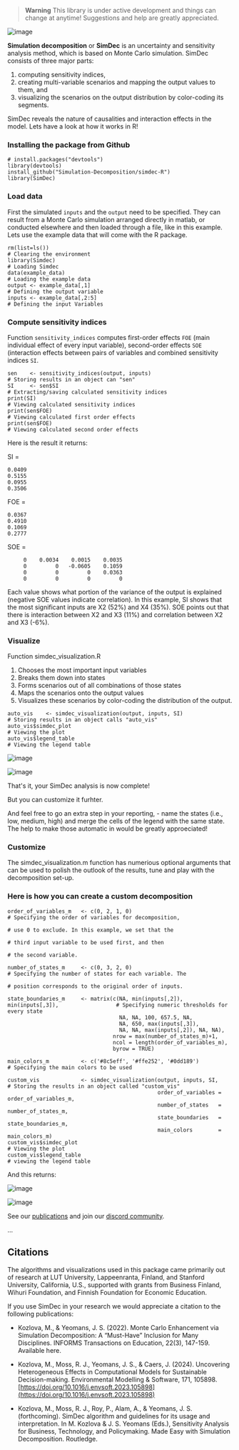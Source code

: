 > **Warning**
> This library is under active development and things can change at anytime! Suggestions and help are greatly appreciated.

![image](https://user-images.githubusercontent.com/37065157/233836694-5312496e-4ada-47cb-bc09-3bf8c00be135.png)

<!---
When public
![image](https://raw.githubusercontent.com/Simulation-Decomposition/simdec-python/main/docs/_static/simdec_presentation.png)
-->

**Simulation decomposition** or **SimDec** is an uncertainty and sensitivity
analysis method, which is based on Monte Carlo simulation. SimDec consists of
three major parts:

1. computing sensitivity indices,
2. creating multi-variable scenarios and mapping the output values to them, and
3. visualizing the scenarios on the output distribution by color-coding its segments.

SimDec reveals the nature of causalities and interaction effects in the model. Lets have a look at how it works in R!
### Installing the package from Github

```
# install.packages("devtools")
library(devtools)
install_github("Simulation-Decomposition/simdec-R")
library(SimDec)
```

### Load data 
First the simulated `inputs` and the `output` need to be specified. They can result from a Monte Carlo simulation arranged directly in matlab, or conducted elsewhere and then loaded through a file, like in this example. Lets use the example data that will come with the R package.  

```
rm(list=ls())                                                                             # Clearing the environment
library(Simdec)                                                                           # Loading Simdec
data(example_data)                                                                        # Loading the example data
output <- example_data[,1]                                                                # Defining the output variable
inputs <- example_data[,2:5]                                                              # Defining the input Variables
```

### Compute sensitivity indices
Function `sensitivity_indices` computes first-order effects `FOE` (main individual effect of every input variable), second-order effects `SOE` (interaction effects between pairs of variables and combined sensitivity indices `SI`. 

```
sen    <- sensitivity_indices(output, inputs)                                             # Storing results in an object can "sen"
SI     <- sen$SI                                                                          # Extracting/saving calculated sensitivity indices
print(SI)                                                                                 # Viewing calculated sensitivity indices
print(sen$FOE)                                                                            # Viewing calculated first order effects
print(sen$FOE)                                                                            # Viewing calculated second order effects
```

Here is the result it returns:

SI =

    0.0409
    0.5155
    0.0955
    0.3506

FOE =

    0.0367
    0.4910
    0.1069
    0.2777

SOE =

         0    0.0034    0.0015    0.0035
         0         0   -0.0605    0.1059
         0         0         0    0.0363
         0         0         0         0


Each value shows what portion of the variance of the output is explained (negative SOE values indicate correlation). In this example, SI shows that the most significant inputs are X2 (52%) and X4 (35%). SOE points out that there is interaction between X2 and X3 (11%) and correlation between X2 and X3 (-6%).

### Visualize

Function simdec_visualization.R

1. Chooses the most important input variables
2. Breaks them down into states
3. Forms scenarios out of all combinations of those states
4. Maps the scenarios onto the output values
5. Visualizes these scenarios by color-coding the distribution of the output.

```
auto_vis    <- simdec_visualization(output, inputs, SI)                                   # Storing results in an object calls "auto_vis"
auto_vis$simdec_plot                                                                      # Viewing the plot
auto_vis$legend_table                                                                     # Viewing the legend table
```

![image](https://github.com/Simulation-Decomposition/simdec-R/assets/131595527/49cd157d-f4d3-4402-8dba-c444d4a108cf)


![image](https://github.com/Simulation-Decomposition/simdec-R/assets/131595527/91ba105a-f57b-4ff0-93e1-094404bf8e1f)

That's it, your SimDec analysis is now complete!

But you can customize it furhter.

And feel free to go an extra step in your reporting, - name the states (i.e., low, medium, high) and merge the cells of the legend with the same state. The help to make those automatic in would be greatly approeciated!

### Customize

The simdec_visualization.m function has numerious optional arguments that can be used to polish the outlook of the results, tune and play with the decomposition set-up.

### Here is how you can create a custom decomposition

```
order_of_variables_m   <- c(0, 2, 1, 0)                                                   # Specifying the order of variables for decomposition,
                                                                                          # use 0 to exclude. In this example, we set that the
                                                                                          # third input variable to be used first, and then
                                                                                          # the second variable.

number_of_states_m     <- c(0, 3, 2, 0)                                                   # Specifying the number of states for each variable. The
                                                                                          # position corresponds to the original order of inputs.

state_boundaries_m     <- matrix(c(NA, min(inputs[,2]), min(inputs[,3]),                  # Specifying numeric thresholds for every state
                                   NA, NA, 100, 657.5, NA,  
                                   NA, 650, max(inputs[,3]),
                                   NA, NA, max(inputs[,2]), NA, NA),
                                 nrow = max(number_of_states_m)+1,
                                 ncol = length(order_of_variables_m),
                                 byrow = TRUE)  

main_colors_m          <- c('#8c5eff', '#ffe252', '#0dd189')                              # Specifying the main colors to be used

custom_vis             <- simdec_visualization(output, inputs, SI,                        # Storing the results in an object called "custom_vis"
                                               order_of_variables = order_of_variables_m,
                                               number_of_states   = number_of_states_m,
                                               state_boundaries   = state_boundaries_m,
                                               main_colors        = main_colors_m)
custom_vis$simdec_plot                                                                    # Viewing the plot
custom_vis$legend_table                                                                   # viewing the legend table
```

And this returns: 

![image](https://github.com/Simulation-Decomposition/simdec-R/assets/131595527/f2a834b2-0949-4234-bad4-b9235142bf18)


![image](https://github.com/Simulation-Decomposition/simdec-R/assets/131595527/4db4425d-39b3-47b6-a1b6-546dfce07e09)

See our [publications](https://www.simdec.fi/publications) and join our
[discord community](https://discord.gg/54SFcNsZS4).

...

## Citations

The algorithms and visualizations used in this package came primarily out of
research at LUT University, Lappeenranta, Finland, and Stanford University,
California, U.S., supported with grants from Business Finland, Wihuri
Foundation, and Finnish Foundation for Economic Education.

If you use SimDec in your research we would appreciate a citation to the
following publications:

- Kozlova, M., & Yeomans, J. S. (2022). Monte Carlo Enhancement via Simulation Decomposition:
  A “Must-Have” Inclusion for Many Disciplines. INFORMS Transactions on Education, 22(3), 147-159. Available here.

- Kozlova, M., Moss, R. J., Yeomans, J. S., & Caers, J. (2024). Uncovering Heterogeneous Effects in Computational
  Models for Sustainable Decision-making. Environmental Modelling & Software, 171, 105898.
  [https://doi.org/10.1016/j.envsoft.2023.105898](https://doi.org/10.1016/j.envsoft.2023.105898)

- Kozlova, M., Moss, R. J., Roy, P., Alam, A., & Yeomans, J. S. (forthcoming). SimDec algorithm and guidelines
  for its usage and interpretation. In M. Kozlova & J. S. Yeomans (Eds.), Sensitivity Analysis for Business,
  Technology, and Policymaking. Made Easy with Simulation Decomposition. Routledge.
